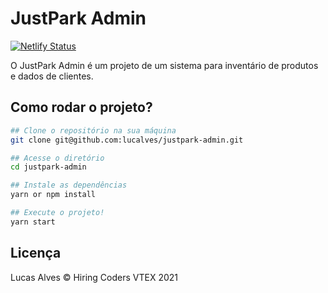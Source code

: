 # JustPark Admin

[![Netlify Status](https://api.netlify.com/api/v1/badges/a1bd984a-be65-4baa-9c51-cde63ed09b73/deploy-status)](https://app.netlify.com/sites/justpark-admin/deploys)

O JustPark Admin é um projeto de um sistema para inventário de produtos e dados de clientes.

## Como rodar o projeto?

```bash
## Clone o repositório na sua máquina
git clone git@github.com:lucalves/justpark-admin.git

## Acesse o diretório
cd justpark-admin

## Instale as dependências
yarn or npm install

## Execute o projeto!
yarn start
```

## Licença

Lucas Alves © Hiring Coders VTEX 2021
